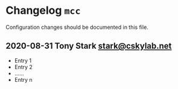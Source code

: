 # Changelog `mcc`

Configuration changes should be documented in this file.

## 2020-08-31  Tony Stark  <stark@cskylab.net>

- Entry 1
- Entry 2
- ......
- Entry n
